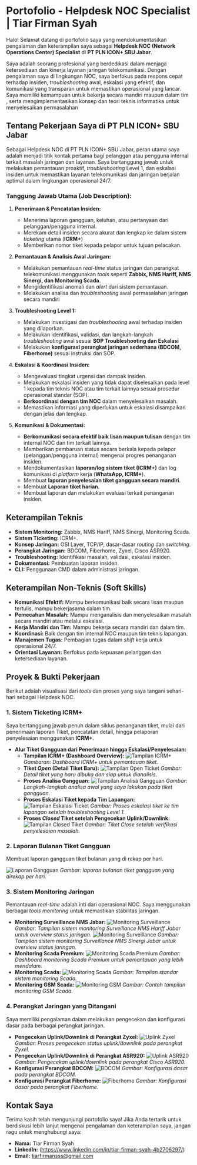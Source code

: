 # Portofolio - Helpdesk NOC Specialist | Tiar Firman Syah 

Halo! Selamat datang di portofolio saya yang mendokumentasikan pengalaman dan keterampilan saya sebagai **Helpdesk NOC (Network Operations Center) Specialist** di **PT PLN ICON+ SBU Jabar**.

Saya adalah seorang profesional yang berdedikasi dalam menjaga ketersediaan dan kinerja layanan jaringan telekomunikasi. Dengan pengalaman saya di lingkungan NOC, saya berfokus pada respons cepat terhadap insiden, *troubleshooting* awal, eskalasi yang efektif, dan komunikasi yang transparan untuk memastikan operasional yang lancar. Saya memiliki kemampuan untuk bekerja secara mandiri maupun dalam tim , serta mengimplementasikan konsep dan teori teknis informatika untuk menyelesaikan permasalahan

## Tentang Pekerjaan Saya di PT PLN ICON+ SBU Jabar

Sebagai Helpdesk NOC di PT PLN ICON+ SBU Jabar, peran utama saya adalah menjadi titik kontak pertama bagi pelanggan atau pengguna internal terkait masalah jaringan dan layanan. Saya bertanggung jawab untuk melakukan pemantauan proaktif, *troubleshooting* Level 1, dan eskalasi insiden untuk memastikan layanan telekomunikasi dan jaringan berjalan optimal dalam lingkungan operasional 24/7.

### Tanggung Jawab Utama (Job Description):

1.  **Penerimaan & Pencatatan Insiden:**
    * Menerima laporan gangguan, keluhan, atau pertanyaan dari pelanggan/pengguna internal.
    * Merekam detail insiden secara akurat dan lengkap ke dalam sistem *ticketing* utama (**ICRM+**)
    * Memberikan nomor tiket kepada pelapor untuk tujuan pelacakan.

2.  **Pemantauan & Analisis Awal Jaringan:**
    * Melakukan pemantauan *real-time* status jaringan dan perangkat telekomunikasi menggunakan *tools* seperti **Zabbix, NMS Hariff, NMS Sinergi, dan Monitoring Scada**.
    * Mengidentifikasi anomali dan *alert* dari sistem pemantauan.
    * Melakukan analisa dan *troubleshooting* awal permasalahan jaringan secara mandiri

3.  **Troubleshooting Level 1:**
    * Melakukan investigasi dan *troubleshooting* awal terhadap insiden yang dilaporkan.
    * Melakukan identifikasi, validasi, dan langkah-langkah *troubleshooting* awal sesuai **SOP Troubleshooting dan Eskalasi**
    * Melakukan **konfigurasi perangkat jaringan sederhana (BDCOM, Fiberhome)** sesuai instruksi dan SOP.

4.  **Eskalasi & Koordinasi Insiden:**
    * Mengevaluasi tingkat urgensi dan dampak insiden.
    * Melakukan eskalasi insiden yang tidak dapat diselesaikan pada level 1 kepada tim teknis NOC atau tim terkait lainnya sesuai prosedur operasional standar (SOP).
    * **Berkoordinasi dengan tim NOC** dalam menyelesaikan masalah.
    * Memastikan informasi yang diperlukan untuk eskalasi disampaikan dengan jelas dan lengkap.

5.  **Komunikasi & Dokumentasi:**
    * **Berkomunikasi secara efektif baik lisan maupun tulisan** dengan tim internal NOC dan tim terkait lainnya.
    * Memberikan pembaruan status secara berkala kepada pelapor (pelanggan/pengguna internal) mengenai progres penanganan insiden.
    * Mendokumentasikan **laporan/log sistem tiket (ICRM+)** dan log komunikasi di *platform* kerja (**WhatsApp, ICRM+**).
    * Membuat **laporan penyelesaian tiket gangguan secara mandiri**.
    * Membuat **Laporan tiket harian**.
    * Membuat laporan dan melakukan evaluasi terkait penanganan insiden.


## Keterampilan Teknis

* **Sistem Monitoring:** Zabbix, NMS Hariff, NMS Sinergi, Monitoring Scada.
* **Sistem Ticketing:** ICRM+.
* **Konsep Jaringan:** OSI Layer, TCP/IP, dasar-dasar *routing* dan *switching*.
* **Perangkat Jaringan:** BDCOM, Fiberhome, Zyxel, Cisco ASR920.
* **Troubleshooting:** Identifikasi masalah, validasi, eskalasi insiden.
* **Dokumentasi:** Pembuatan laporan insiden.
* **CLI:** Penggunaan CMD dalam administrasi jaringan.

## Keterampilan Non-Teknis (Soft Skills)

* **Komunikasi Efektif:** Mampu berkomunikasi baik secara lisan maupun tertulis, mampu bekerjasama dalam tim.
* **Pemecahan Masalah:** Mampu menganalisis dan menyelesaikan masalah secara mandiri atau melalui eskalasi.
* **Kerja Mandiri dan Tim:** Mampu bekerja secara mandiri dan dalam tim.
* **Koordinasi:** Baik dengan tim internal NOC maupun tim teknis lapangan.
* **Manajemen Tugas:** Pembagian tugas dalam *shift* kerja untuk operasional 24/7.
* **Orientasi Layanan:** Berfokus pada kepuasan pelanggan dan ketersediaan layanan.

## Proyek & Bukti Pekerjaan

Berikut adalah visualisasi dari *tools* dan proses yang saya tangani sehari-hari sebagai Helpdesk NOC.

### 1. Sistem Ticketing ICRM+

Saya bertanggung jawab penuh dalam siklus penanganan tiket, mulai dari penerimaan laporan Tiket, pencatatan detail, hingga pelaporan penyelesaian menggunakan **ICRM+**.

* **Alur Tiket Gangguan dari Penerimaan hingga Eskalasi/Penyelesaian:**
    * **Tampilan ICRM+ (Dashboard Overview):**
        ![Tampilan ICRM+](assets/tampilanICRM.png)
        *Gambaran: Dashboard ICRM+ untuk pemantauan tiket.*
    * **Tiket *Open* (Detail Tiket Baru):**
        ![Tampilan Open Ticket](assets/open.jpeg)
        *Gambar: Detail tiket yang baru dibuka dan siap untuk dianalisis.*
    * **Proses Analisa Gangguan:**
        ![Tampilan Analisa Gangguan](assets/analisa.jpeg)
        *Gambar: Langkah-langkah analisa awal yang saya lakukan pada tiket gangguan.*
    * **Proses Eskalasi Tiket kepada Tim Lapangan:**
        ![Tampilan Eskalasi Ticket](assets/eskalasi.jpeg)
        *Gambar: Proses eskalasi tiket ke tim lapangan setelah *troubleshooting* Level 1.*
    * **Proses *Closed* Tiket setelah Pengecekan Uplink/Downlink:**
        ![Tampilan Closed Tiket](assets/close.png)
        *Gambar: Tiket Close setelah verifikasi penyelesaian masalah.*

### 2. Laporan Bulanan Tiket Gangguan 

Membuat laporan gangguan tiket bulanan yang di rekap per hari.

![Laporan Gangguan](assets/laporan.png)
*Gambar: laporan bulanan tiket gangguan yang direkap per hari.*

### 3. Sistem Monitoring Jaringan 

Pemantauan *real-time* adalah inti dari operasional NOC. Saya menggunakan berbagai *tools monitoring* untuk memastikan stabilitas jaringan.

* **Monitoring Surveillance NMS Jabar:**
    ![Monitoring Surveillance](assets/surv.jpeg)
    *Gambar: Tampilan sistem monitoring Surveillance NMS Hariff Jabar untuk overview status jaringan.*
        ![Monitoring Surveillance](assets/sinergi.jpeg.jpeg)
    *Gambar: Tampilan sistem monitoring Surveillance NMS Sinergi Jabar untuk overview status jaringan.*
* **Monitoring Scada Premium:**
    ![Monitoring Scada Premium](assets/scadapremium.jpeg)
    *Gambar: Dashboard monitoring Scada Premium untuk pemantauan yang lebih mendalam.*
* **Monitoring Scada:**
    ![Monitoring Scada](assets/scada.jpeg)
    *Gambar: Tampilan standar sistem monitoring Scada.*
* **Monitoring GSM Scada:**
    ![Monitoring GSM](assets/gsm.jpeg)
    *Gambar: Contoh tampilan monitoring GSM Scada.*

### 4. Perangkat Jaringan yang Ditangani

Saya memiliki pengalaman dalam melakukan pengecekan dan konfigurasi dasar pada berbagai perangkat jaringan.

* **Pengecekan Uplink/Downlink di Perangkat Zyxel:**
    ![Uplink Zyxel](assets/zyxel.jpeg)
    *Gambar: Proses pengecekan status *uplink/downlink* pada perangkat Zyxel.*
* **Pengecekan Uplink/Downlink di Perangkat ASR920:**
    ![Uplink ASR920](assets/asr.jpeg)
    *Gambar: Pengecekan *uplink/downlink* pada perangkat Cisco ASR920.*
* **Konfigurasi Perangkat BDCOM:**
    ![BDCOM](assets/bd.jpeg) 
    *Gambar: Konfigurasi dasar pada perangkat BDCOM.*
* **Konfigurasi Perangkat Fiberhome:**
    ![Fiberhome](assets/fiberhome.jpeg)
    *Gambar: Konfigurasi dasar pada perangkat Fiberhome.*

## Kontak Saya

Terima kasih telah mengunjungi portofolio saya! Jika Anda tertarik untuk berdiskusi lebih lanjut mengenai pengalaman dan keterampilan saya, jangan ragu untuk menghubungi saya:

* **Nama:** Tiar Firman Syah
* **LinkedIn:** (https://www.linkedin.com/in/tiar-firman-syah-4b2706297/)
* **Email:** tiarfirmansss@gmail.com